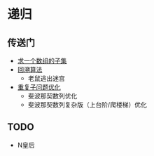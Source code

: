 # 递归

## 传送门

- [求一个数组的子集](./subsets.js)
- [回溯算法](./backtracking.md)
  - 老鼠逃出迷宫
- [重复子问题优化](./repeat-subproblem-optimization.md)
  - 斐波那契数列优化
  - 斐波那契数列复杂版（上台阶/爬楼梯）优化

## TODO
- N皇后
